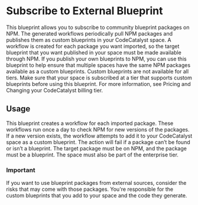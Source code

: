 # Subscribe to External Blueprint

This blueprint allows you to subscribe to community blueprint packages on NPM. The generated workflows periodically pull NPM packages and publishes
them as custom blueprints in your CodeCatalyst space. A workflow is created for each package you want imported, so the target blueprint that you want
published in your space must be made available through NPM. If you publish your own blueprints to NPM, you can use this blueprint to help ensure that
multiple spaces have the same NPM packages available as a custom blueprints. Custom blueprints are not available for all tiers. Make sure that your
space is subscribed at a tier that supports custom blueprints before using this blueprint. For more information, see Pricing and Changing your
CodeCatalyst billing tier.

## Usage

This blueprint creates a workflow for each imported package. These workflows run once a day to check NPM for new versions of the packages. If a new
version exists, the workflow attempts to add it to your CodeCatalyst space as a custom blueprint. The action will fail if a package can’t be found or
isn’t a blueprint. The target package must be on NPM, and the package must be a blueprint. The space must also be part of the enterprise tier.

### Important

If you want to use blueprint packages from external sources, consider the risks that may come with those packages. You're responsible for the custom
blueprints that you add to your space and the code they generate.
